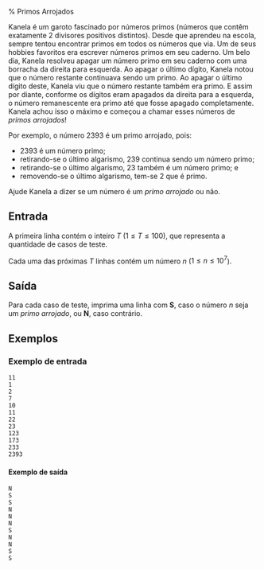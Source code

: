 % Primos Arrojados

Kanela é um garoto fascinado por números primos (números que contêm
exatamente $2$ divisores positivos distintos). Desde que aprendeu na
escola, sempre tentou encontrar primos em todos os números que via. Um
de seus hobbies favoritos era escrever números primos em seu
caderno. Um belo dia, Kanela resolveu apagar um número primo em seu
caderno com uma borracha da direita para esquerda. Ao apagar o último
dígito, Kanela notou que o número restante continuava sendo um
primo. Ao apagar o último dígito deste, Kanela viu que o número
restante também era primo. E assim por diante, conforme os dígitos
eram apagados da direita para a esquerda, o número remanescente era
primo até que fosse apagado completamente. Kanela achou isso o máximo
e começou a chamar esses números de *primos arrojados*!

Por exemplo, o número $2393$ é um primo arrojado, pois:

* $2393$ é um número primo;
* retirando-se o último algarismo, $239$ continua sendo um número primo;
* retirando-se o último algarismo, $23$ também é um número primo; e
* removendo-se o último algarismo, tem-se $2$ que é primo.

Ajude Kanela a dizer se um número é um *primo arrojado* ou não.

## Entrada

A primeira linha contém o inteiro $T$ ($1 \leq T \leq 100$), que
representa a quantidade de casos de teste.

Cada uma das próximas $T$ linhas contém um número $n$ ($1 \leq n \leq
10^7$).

## Saída

Para cada caso de teste, imprima uma linha com **S**, caso o número
$n$ seja um *primo arrojado*, ou **N**, caso contrário.

## Exemplos

### Exemplo de entrada
```
11
1
2
7
10
11
22
23
123
173
233
2393
```

#### Exemplo de saída
```
N
S
S
N
N
N
S
N
N
S
S
```
